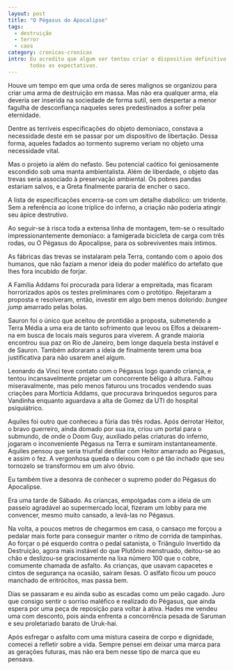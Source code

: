 ```yaml
---
layout: post
title: "O Pégasus do Apocalipse"
tags:
  - destruição
  - terror
  - caos
category: cronicas-cronicas
intro: Eu acredito que algum ser tentou criar o dispositivo definitivo do caos, e excedeu
       todas as expectativas.
---
```


Houve um tempo em que uma orda de seres malignos se organizou para criar uma arma de destruição em
massa. Mas não era qualquer arma, ela deveria ser inserida na sociedade de forma sutil, sem
despertar a menor fagulha de desconfiança naqueles seres predestinados a sofrer pela eternidade.

Dentre as terríveis especificações do objeto demoníaco, constava a necessidade deste em se passar
por um dispositivo de libertação. Dessa forma, aqueles fadados ao tormento supremo veriam no objeto
uma necessidade vital.

Mas o projeto ia além do nefasto. Seu potencial caótico foi geniosamente escondido sob uma manta
ambientalista. Além de liberdade, o objeto das trevas seria associado à preservação ambiental. Os
pobres pandas estariam salvos, e a Greta finalmente pararia de encher o saco.

A lista de especificações encerra-se com um detalhe diabólico: um tridente. Sem a referência ao
ícone tríplice do inferno, a criação não poderia atingir seu ápice destrutivo.

Ao seguir-se à risca toda a extensa linha de montagem, tem-se o resultado impressionantemente
demoníaco: a famigerada bicicleta de carga com três rodas, ou O Pégasus do Apocalipse, para os
sobreviventes mais íntimos.

As fábricas das trevas se instalaram pela Terra, contando com o apoio dos humanos, que não faziam
a menor ideia do poder maléfico do artefato que lhes fora incubido de forjar.

A Família Addams foi procurada para liderar a empreitada, mas ficaram horrorizados após os testes
preliminares com o protótipo. Rejeitaram a proposta e resolveram, então, investir em algo bem menos
dolorido: *bungee jump* amarrado pelas bolas.

Sauron foi o único que aceitou de prontidão a proposta, submetendo a Terra Média a uma era de tanto
sofrimento que levou os Elfos a deixarem-na em busca de locais mais seguros para viverem. A grande
maioria encontrou sua paz on Rio de Janeiro, bem longe daquela besta instável e de Sauron. Também
adoraram a ideia de finalmente terem uma boa justificativa para não usarem anel algum.

Leonardo da Vinci teve contato com o Pégasus logo quando criança, e tentou incansavelmente projetar
um concorrente béligo à altura. Falhou miseravalmente, mas pelo menos faturou uns trocados vendendo
suas criações para Mortícia Addams, que procurava brinquedos seguros para Vandinha enquanto
aguardava a alta de Gomez da UTI do hospital psiquiátrico.

Aquiles foi outro que conheceu a fúria das três rodas. Após derrotar Heitor, o bravo guerreiro,
ainda domado por sua ira, criou um portal para o submundo, de onde o Doom Guy, auxiliado pelas
criaturas do inferno, jogaram o inconveniente Pégasus na Terra e sumiram instantaneamente. Aquiles
pensou que seria triunfal desfilar com Heitor amarrado ao Pégasus, e assim o fez. A vergonhosa queda
o deixou com o pé tão inchado que seu tornozelo se transformou em um alvo óbvio.

Eu também tive a desonra de conhecer o supremo poder do Pégasus do Apocalipse.

Era uma tarde de Sábado. As crianças, empolgadas com a ideia de um passeio agradável ao supermercado
local, fizeram um lobby para me convencer, mesmo muito cansado, a levá-las no Pégasus.

Na volta, a poucos metros de chegarmos em casa, o cansaço me forçou a pedalar mais forte para
conseguir manter o ritmo de corrida de tampinhas. Ao forçar o pé esquerdo contra o pedal satanista,
o Triângulo Invertido da Destruição, agora mais instável do que Plutônio menstruado, deitou-se ao
chão e deslizou-se graciosamente na lixa número 100 que o cobre, comumente chamada de asfalto. As
crianças, que usavam capacetes e cintos de segurança na ocasião, saíram ilesas. O aslfato ficou um
pouco manchado de eritrócitos, mas passa bem.

Dias se passaram e eu ainda subo as escadas como um peão cagado. Juro que consigo sentir o sorriso
maléfico e realizado do Pégasus, que ainda espera por uma peça de reposição para voltar à ativa.
Hades me vendeu uma com desconto, pois ainda enfrenta a concorrência pesada de Saruman e seu
proletariado barato de Uruk-hai.

Após esfregar o asfalto com uma mistura caseira de corpo e dignidade, comecei a refletir sobre a
vida. Sempre pensei em deixar uma marca para as gerações futuras, mas não era bem nesse tipo de
marca que eu pensava.